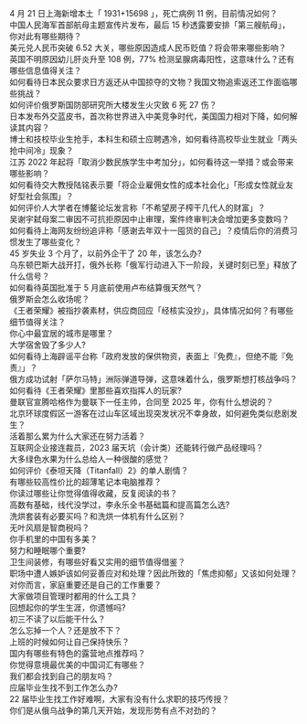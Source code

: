 4 月 21 日上海新增本土「 1931+15698 」，死亡病例 11 例，目前情况如何？  
中国人民海军首部航母主题宣传片发布，最后 15 秒透露要安排「第三艘航母」，你对此有哪些期待？  
美元兑人民币突破 6.52 大关，哪些原因造成人民币贬值？将会带来哪些影响？  
英国不明原因幼儿肝炎升至 108 例，77% 检测呈腺病毒阳性，这意味什么？还有哪些信息值得关注？  
如何看待日本民众要求日方返还从中国掠夺的文物？我国文物追索返还工作面临哪些挑战？  
如何评价俄罗斯国防部研究所大楼发生火灾致 6 死 27 伤？  
日本发布外交蓝皮书，首次称世界进入中美竞争时代，美国国力相对下降，如何解读其内容？  
博士和技校毕业生抢手，本科生和硕士应聘遇冷，如何看待高校毕业生就业「两头抢中间冷」现象？  
江苏 2022 年起将「取消少数民族学生中考加分」，如何看待这一举措？或会带来哪些影响？  
如何看待交大教授陆铭表示要「将企业雇佣女性的成本社会化」「形成女性就业友好型社会氛围」？  
如何评价人大学者在博鳌论坛发言称「不希望房子榨干几代人的财富」？  
吴谢宇弑母案二审因不可抗拒原因中止审理，案件终审判决会增加更多变数吗？  
如何看待上海网友纷纷追评称「感谢去年双十一囤货的自己」？疫情后你的消费习惯发生了哪些变化？  
45 岁失业 3 个月了，以前外企干了 20 年，该怎么办?  
乌东顿巴斯大战开打，俄外长称「俄军行动进入下一阶段，关键时刻已至」释放了什么信号？  
如何看待英国批准于 5 月底前使用卢布结算俄天然气？  
俄罗斯会怎么收场呢？  
《王者荣耀》被指抄袭素材，供应商回应「经核实没抄」，具体情况如何？有哪些细节值得关注？  
你心中最宜居的城市是哪里？  
大学宿舍毁了多少人?  
如何看待上海辟谣平台称「政府发放的保供物资，表面上『免费』，但绝不能『免责』」？  
俄方成功试射「萨尔马特」洲际弹道导弹，这意味着什么，俄罗斯想打核战争吗？  
如何看待《王者荣耀》里那些喜欢指挥人的玩家?  
曼联官宣腾哈格作为曼联下一任主帅，合同至 2025 年，你有什么想说的？  
北京环球度假区一游客在过山车区域出现突发状况不幸身故，如何避免类似悲剧发生？  
活着那么累为什么大家还在努力活着？  
互联网企业接连裁员，2023 届天坑（会计类）还能转行做产品经理吗？  
大多绿色水果为什么总给人一种很酸的感觉？  
如何评价《泰坦天降（Titanfall）2》的单人剧情？  
有哪些较高性价比的超薄笔记本电脑推荐？  
你读过哪些让你觉得值得收藏，反复阅读的书？  
高数有基础，线代没学过，李永乐全书基础篇和提高篇怎么选?  
洗烘套装有必要买吗？和洗烘一体机有什么区别？  
无叶风扇是智商税吗？  
你手机里的中国有多美？  
努力和睡眠哪个重要?  
卫生间装修，有哪些好看又实用的细节值得借鉴？  
职场中遭人嫉妒该如何妥善应对和处理？因此所致的「焦虑抑郁」又该如何处理？  
对你而言，家庭重要还是自己的工作重要？  
大家做项目管理时都用的什么工具？  
回想起你的学生生涯，你遗憾吗?  
初三不读了以后能干什么？  
怎么忘掉一个人？还是放不下？  
上班的时候如何让自己保持快乐？  
国内有哪些有特色的露营地点推荐吗？  
你觉得意境最优美的中国词汇有哪些？  
我们都会找到自己的朋友吗？  
应届毕业生找不到工作怎么办?  
22 届毕业生找工作好难啊，大家有没有什么求职的技巧传授？  
你们是从俄乌战争的第几天开始，发现形势有点不对劲的？  
